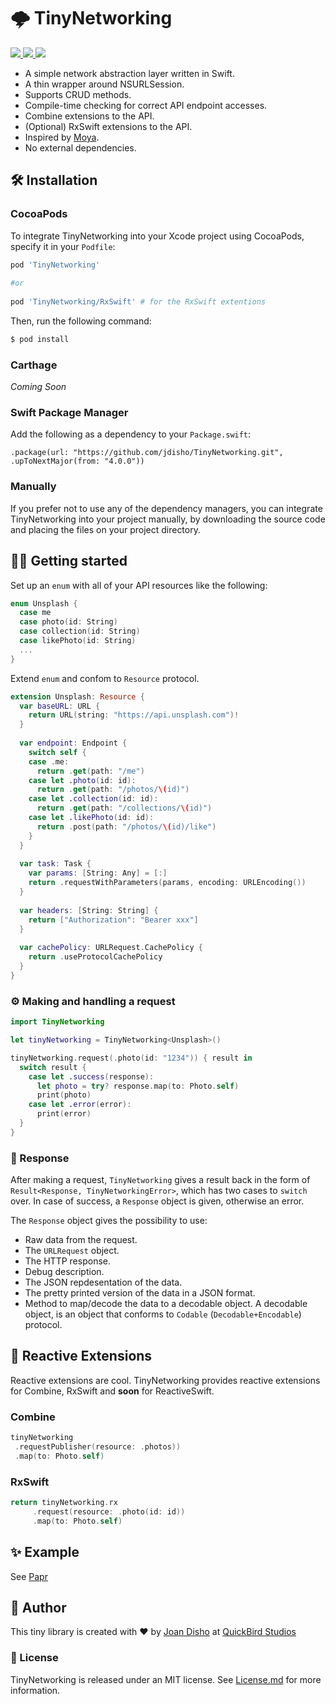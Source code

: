 # 🌩 TinyNetworking
<p align="left">
  <a href="https://github.com/jdisho/TinyNetworking">
        <img src="https://img.shields.io/cocoapods/p/TinyNetworking.svg?style=flat" />
  </a>
  <a href="https://swift.org">
        <img src="https://img.shields.io/badge/Swift-5.0-orange.svg" />
  </a>
  <a href="https://cocoapods.org/pods/TinyNetworking">
        <img src="https://img.shields.io/cocoapods/v/TinyNetworking.svg" />
  </a>
</p>

- A simple network abstraction layer written in Swift.
- A thin wrapper around NSURLSession.
- Supports CRUD methods.
- Compile-time checking for correct API endpoint accesses.
- Combine extensions to the API.
- (Optional) RxSwift extensions to the API.
- Inspired by [Moya](https://github.com/Moya/Moya).
- No external dependencies. 

## 🛠 Installation

### CocoaPods
To integrate TinyNetworking into your Xcode project using CocoaPods, specify it in your `Podfile`:

```ruby
pod 'TinyNetworking'
    
#or
    
pod 'TinyNetworking/RxSwift' # for the RxSwift extentions
```

Then, run the following command:

```bash
$ pod install
```

### Carthage 
*Coming Soon*

### Swift Package Manager 
Add the following as a dependency to your `Package.swift`:

 `.package(url: "https://github.com/jdisho/TinyNetworking.git", .upToNextMajor(from: "4.0.0"))`

### Manually
If you prefer not to use any of the dependency managers, you can integrate TinyNetworking into your project manually, by downloading the source code and placing the files on your project directory.

## 🏃‍♀️ Getting started
Set up an `enum` with all of your API resources like the following:

```swift
enum Unsplash {
  case me
  case photo(id: String)
  case collection(id: String)
  case likePhoto(id: String)
  ...
}
```

Extend `enum` and confom to `Resource` protocol.

```swift
extension Unsplash: Resource {
  var baseURL: URL {
    return URL(string: "https://api.unsplash.com")!
  }
  
  var endpoint: Endpoint {
    switch self {
    case .me:
      return .get(path: "/me")
    case let .photo(id: id):
      return .get(path: "/photos/\(id)")
    case let .collection(id: id):
      return .get(path: "/collections/\(id)")
    case let .likePhoto(id: id):
      return .post(path: "/photos/\(id)/like")
    }
  }
 
  var task: Task {
    var params: [String: Any] = [:]
    return .requestWithParameters(params, encoding: URLEncoding())
  }
  
  var headers: [String: String] {
    return ["Authorization": "Bearer xxx"]
  }
  
  var cachePolicy: URLRequest.CachePolicy {
    return .useProtocolCachePolicy
  }
}
```

### ⚙️ Making and handling a request
```swift
import TinyNetworking

let tinyNetworking = TinyNetworking<Unsplash>()

tinyNetworking.request(.photo(id: "1234")) { result in
  switch result {
    case let .success(response):
      let photo = try? response.map(to: Photo.self)
      print(photo)
    case let .error(error):
      print(error)
  }
}
```

### 🔖 Response
After making a request, `TinyNetworking` gives a result back in the form of `Result<Response, TinyNetworkingError>`, which has two cases to `switch` over. In case of success, a `Response` object is given, otherwise an error.

The `Response` object gives the possibility to use: 
- Raw data from the request. 
- The `URLRequest` object.
- The HTTP response.
- Debug description. 
- The JSON repdesentation of the data.
- The pretty printed version of the data in a JSON format.
- Method to map/decode the data to a decodable object. A decodable object, is an object that conforms to `Codable` (`Decodable+Encodable`) protocol.


## 🐍 Reactive Extensions
Reactive extensions are cool. TinyNetworking provides reactive extensions for Combine, RxSwift and **soon** for ReactiveSwift.

### Combine 
```swift 
tinyNetworking
 .requestPublisher(resource: .photos))
 .map(to: Photo.self)
```

### RxSwift
```swift
return tinyNetworking.rx
     .request(resource: .photo(id: id))
     .map(to: Photo.self)
```
## ✨ Example
See [Papr](https://github.com/jdisho/Papr/tree/papr-tinyNetworking-version)

## 👤 Author
This tiny library is created with ❤️ by [Joan Disho](https://twitter.com/_disho) at [QuickBird Studios](www.quickbirdstudios.com)

### 📃 License
TinyNetworking is released under an MIT license. See [License.md](https://github.com/jdisho/TinyNetworking/blob/master/LICENSE) for more information.
